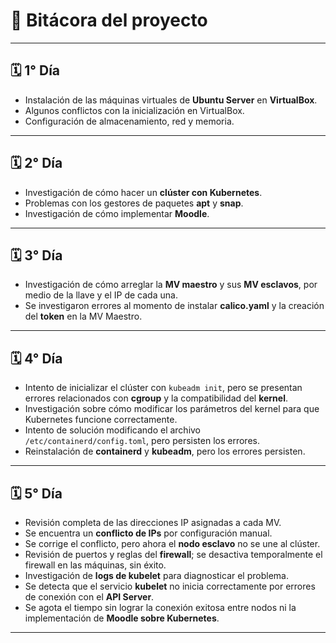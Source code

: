 # 📖 Bitácora del proyecto

---

## 🗓️ 1° Día
- Instalación de las máquinas virtuales de **Ubuntu Server** en **VirtualBox**.  
- Algunos conflictos con la inicialización en VirtualBox.  
- Configuración de almacenamiento, red y memoria.

---

## 🗓️ 2° Día
- Investigación de cómo hacer un **clúster con Kubernetes**.  
- Problemas con los gestores de paquetes **apt** y **snap**.  
- Investigación de cómo implementar **Moodle**.

---

## 🗓️ 3° Día
- Investigación de cómo arreglar la **MV maestro** y sus **MV esclavos**, por medio de la llave y el IP de cada una.  
- Se investigaron errores al momento de instalar **calico.yaml** y la creación del **token** en la MV Maestro.

---

## 🗓️ 4° Día
- Intento de inicializar el clúster con `kubeadm init`, pero se presentan errores relacionados con **cgroup** y la compatibilidad del **kernel**.  
- Investigación sobre cómo modificar los parámetros del kernel para que Kubernetes funcione correctamente.  
- Intento de solución modificando el archivo `/etc/containerd/config.toml`, pero persisten los errores.  
- Reinstalación de **containerd** y **kubeadm**, pero los errores persisten.

---

## 🗓️ 5° Día
- Revisión completa de las direcciones IP asignadas a cada MV.  
- Se encuentra un **conflicto de IPs** por configuración manual.  
- Se corrige el conflicto, pero ahora el **nodo esclavo** no se une al clúster.  
- Revisión de puertos y reglas del **firewall**; se desactiva temporalmente el firewall en las máquinas, sin éxito.  
- Investigación de **logs de kubelet** para diagnosticar el problema.  
- Se detecta que el servicio **kubelet** no inicia correctamente por errores de conexión con el **API Server**.  
- Se agota el tiempo sin lograr la conexión exitosa entre nodos ni la implementación de **Moodle sobre Kubernetes**.

---
